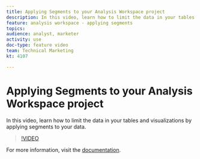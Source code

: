 ```yaml
---
title: Applying Segments to your Analysis Workspace project
description: In this video, learn how to limit the data in your tables and visualizations by applying segments to your data.
feature: analysis workspace - applying segments
topics: 
audience: analyst, marketer
activity: use
doc-type: feature video
team: Technical Marketing
kt: 4107

---
```


# Applying Segments to your Analysis Workspace project

In this video, learn how to limit the data in your tables and visualizations by applying segments to your data.

>[!VIDEO](https://video.tv.adobe.com/v/30368/?quality=12)

For more information, visit the [documentation](https://docs.adobe.com/content/help/en/analytics/components/segmentation/segmentation-workflow/t-seg-apply.html).
